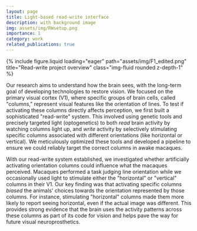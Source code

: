 ```yaml
---
layout: page
title: Light-based read-write interface
description: with background image
img: assets/img/RWsetup.png
importance: 1
category: work
related_publications: true
---
```


<div class="row">
    <div class="col-sm mt-3 mt-md-0">
        {% include figure.liquid loading="eager" path="assets/img/F1_edited.png" title="Read-write project overview" class="img-fluid rounded z-depth-1" %}
    </div>
</div>

<p>
Our research aims to understand how the brain sees, with the long-term goal of developing technologies to restore vision. We focused on the primary visual cortex (V1), where specific groups of brain cells, called "columns," represent visual features like the orientation of lines. To test if activating these columns directly affects perception, we first built a sophisticated "read-write" system. This involved using genetic tools and precisely targeted light (optogenetics) to both <em>read</em> brain activity by watching columns light up, and <em>write</em> activity by selectively stimulating specific columns associated with different orientations (like horizontal or vertical). We meticulously optimized these tools and developed a pipeline to ensure we could reliably target the correct columns in awake macaques.
</p>
<p>
With our read-write system established, we investigated whether artificially activating orientation columns could influence what the macaques perceived. Macaques performed a task judging line orientation while we occasionally used light to stimulate either the "horizontal" or "vertical" columns in their V1. Our key finding was that activating specific columns <em>biased</em> the animals' choices towards the orientation represented by those columns. For instance, stimulating "horizontal" columns made them more likely to report seeing horizontal, even if the actual image was different. This provides strong evidence that the brain uses the activity patterns across these columns as part of its code for vision and helps pave the way for future visual neuroprosthetics.
</p>
